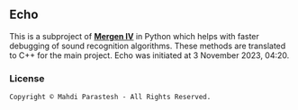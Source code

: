 ## Echo

This is a subproject of [**Mergen IV**](https://github.com/fulcrum6378/mergen_android)
in Python which helps with faster debugging of sound recognition algorithms.
These methods are translated to C++ for the main project.
Echo was initiated at 3 November 2023, 04:20.

### License

```
Copyright © Mahdi Parastesh - All Rights Reserved.
```
